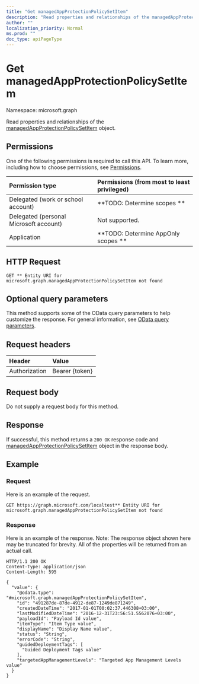 ```yaml
---
title: "Get managedAppProtectionPolicySetItem"
description: "Read properties and relationships of the managedAppProtectionPolicySetItem object."
author: ""
localization_priority: Normal
ms.prod: ""
doc_type: apiPageType
---
```


# Get managedAppProtectionPolicySetItem

Namespace: microsoft.graph

Read properties and relationships of the [managedAppProtectionPolicySetItem](../resources/managedappprotectionpolicysetitem.md) object.

## Permissions
One of the following permissions is required to call this API. To learn more, including how to choose permissions, see [Permissions](/concepts/permissions-reference.md).

|Permission type|Permissions (from most to least privileged)|
|:---|:---|
|Delegated (work or school account)|**TODO: Determine scopes **|
|Delegated (personal Microsoft account)|Not supported.|
|Application|**TODO: Determine AppOnly scopes **|

## HTTP Request
<!-- {
  "blockType": "ignored"
}
-->
``` http
GET ** Entity URI for microsoft.graph.managedAppProtectionPolicySetItem not found
```

## Optional query parameters
This method supports some of the OData query parameters to help customize the response. For general information, see [OData query parameters](/graph/query-parameters).

## Request headers
|Header|Value|
|:---|:---|
|Authorization|Bearer {token}|

## Request body
Do not supply a request body for this method.

## Response
If successful, this method returns a `200 OK` response code and [managedAppProtectionPolicySetItem](../resources/managedappprotectionpolicysetitem.md) object in the response body.

## Example

### Request
Here is an example of the request.
<!-- {
  "blockType": "request",
  "name": "get_managedappprotectionpolicysetitem"
}
-->
``` http
GET https://graph.microsoft.com/localtest** Entity URI for microsoft.graph.managedAppProtectionPolicySetItem not found
```

### Response
Here is an example of the response. Note: The response object shown here may be truncated for brevity. All of the properties will be returned from an actual call.
<!-- {
  "blockType": "response",
  "truncated": true,
  "@odata.type": "microsoft.graph.managedAppProtectionPolicySetItem"
}
-->
``` http
HTTP/1.1 200 OK
Content-Type: application/json
Content-Length: 595

{
  "value": {
    "@odata.type": "#microsoft.graph.managedAppProtectionPolicySetItem",
    "id": "491287de-87de-4912-de87-1249de871249",
    "createdDateTime": "2017-01-01T00:02:37.446308+03:00",
    "lastModifiedDateTime": "2016-12-31T23:56:51.5562076+03:00",
    "payloadId": "Payload Id value",
    "itemType": "Item Type value",
    "displayName": "Display Name value",
    "status": "String",
    "errorCode": "String",
    "guidedDeploymentTags": [
      "Guided Deployment Tags value"
    ],
    "targetedAppManagementLevels": "Targeted App Management Levels value"
  }
}
```


